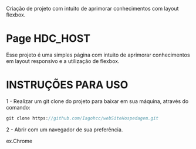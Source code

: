 Criação de projeto com intuito de aprimorar conhecimentos com layout flexbox.

# Page HDC_HOST

Esse projeto é uma simples página com intuito de aprimorar conhecimentos em layout responsivo e a utilização de flexbox.

# INSTRUÇÕES PARA USO

1 - Realizar um git clone do projeto para baixar em sua máquina, através do comando:

```javascript
git clone https://github.com/Iagohcc/webSiteHospedagem.git
```

2 - Abrir com um navegador de sua preferência.

ex.Chrome
